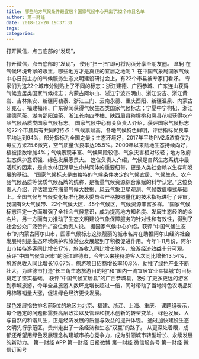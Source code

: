 ```yaml
---
title: 哪些地方气候条件最宜居？国家气候中心开出了22个市县名单
author: 第一财经
date: 2018-12-20 19:37:31
tags: 
categories: 
---
```

打开微信，点击底部的“发现”，
<!-- more -->
打开微信，点击底部的“发现”，
使用“扫一扫”即可将网页分享至朋友圈。
章轲
在气候环境专家的眼里，哪些地方才是真正的宜居之地呢？
在中国气象局国家气候中心日前主办的气候服务生态文明建设研讨会上，有22个市县被专家们看好。
专家们为这22个城市分别贴上了不同的标志：浙江建德、广西恭城、广东连山获得气候宜居类国家气候标志；内蒙古阿尔山、浙江宁波四明山、浙江安吉、浙江黄岩、吉林集安、新疆阿勒泰、浙江三门、云南永德、重庆酉阳、新疆温泉、内蒙古牙克石、福建福州、广东徐闻获得气候生态类国家气候标志；宁夏中宁枸杞、浙江建德苞茶、湖南邵阳油茶、浙江苍南四季柚、陕西眉县猕猴桃和凤县花椒获得农产品气候品质类国家气候标志。
国家气候中心有关负责人介绍，获评国家气候标志的22个市县具有共同的特点：气候禀赋高，各地气候特色鲜明，评估指标优良率平均达到94%，部分指标为全国之最；生态环境好，2017年平均PM2.5浓度仅为每立方米25.6微克，空气质量优良率达95.5%。2000年以来陆地生态持续向好，植被指数增加4%；气候景观丰富、气候风险较低、气象灾害相对较轻；地方政府生态保护意识强、绿色发展愿景大。
这位负责人介绍，气候是自然生态系统中最活跃的因素，是山水林田湖草生命共同体的重要纽带，更是人类社会赖以生存和发展的基础。
“国家气候标志是由独特的气候条件决定的气候宜居、气候生态、农产品气候品质等优质气候品牌的统称，是衡量气候资源综合禀赋的科学认定。”这位负责人介绍，评估建立在海量气候大数据、风云气象卫星观测、气候数值模式基础上。全国气候与气候变化标准化技术委员会严格按照量化的技术指标进行了评审。
我国有9大气候带、22个气候大区、45个气候区，气候资源丰富多样。“国家气候标志评定一方面增强了全社会气候意识，成为提高地方知名度、发展生态经济的金名片，另一方面有力推动了生态文明建设气象保障服务的针对性和有效性，得到了社会公众广泛赞许。”这位负责人说。
据国家气候中心介绍，获评“中国气候生态市”的内蒙古阿尔山市，国家气候标志这张靓丽的城市名片在助推阿尔山经济社会发展特别是生态环境保护和旅游业发展起到了积极促进作用。今年1-11月份，阿尔山市接待游客同比增长17%，旅游收入同比增长18%，旅游经济效益十分可观。
获评“中国气候宜居市”的浙江建德市，今年以来接待游客人次同比增长13.54%，旅游总收入同比增长16.67%，旅游项目招商增长率10.8%，助推了绿色产业不断壮大，为建德市打造“长三角生态旅游目的地”和“国内一流宜居宜业幸福城”的目标奠定了坚实基础。
获评“中国气候宜居县”的广西恭城县，吸引了更多更远的游客到恭城旅游，今年全县旅游人数环比增长超过一倍，同时带动了当地特色农场品如月柿等销量大涨，促进绿色经济更快发展。
 
 
绿色发展指数排名前5位的地区为北京、福建、浙江、上海、重庆。
课题组表示，每个选定的问题都需要高层政策以及管理和技术创新的转型变革。
绿色发展、人与自然的和谐共生，正是经济发展的质量与效益的提升体现。
通过加快建设生态文明先行示范区，贵州走出了一条经济和生态“双赢”的路子。
从更深处着眼，成都还希望用绿色发展理念构建城市核心竞争力，成为引领城市转型增长、永续发展的新动力。
第一财经
APP
第一财经
日报微博
第一财经
微信服务号
第一财经
微信订阅号

